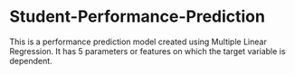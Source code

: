 # Student-Performance-Prediction
This is a performance prediction model created using Multiple Linear Regression. It has 5 parameters or features on which the target variable is dependent.

